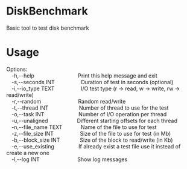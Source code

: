 # DiskBenchmark
Basic tool to test disk benchmark

# Usage
Options:\
&emsp;-h,--help&emsp;&emsp;&emsp;&emsp;&emsp;&emsp;&emsp;&emsp;&nbsp;Print this help message and exit\
&emsp;-s,--seconds INT&emsp;&emsp;&emsp;&emsp;&emsp;Duration of test in seconds (optional)\
&emsp;-i,--io_type TEXT&emsp;&emsp;&emsp;&emsp;&emsp;I/O test type (r -> read, w -> write, rw -> read/write)\
&emsp;-r,--random&emsp;&emsp;&emsp;&emsp;&emsp;&emsp;&emsp;Random read/write\
&emsp;-t,--thread INT&emsp;&emsp;&emsp;&emsp;&emsp;&ensp;&nbsp;Number of thread to use for the test\
&emsp;-o,--task INT&emsp;&emsp;&emsp;&emsp;&emsp;&emsp;&ensp;Number of I/O operation per thread\
&emsp;-u,--unaligned&emsp;&emsp;&emsp;&emsp;&emsp;&ensp;Different starting offsets for each thread\
&emsp;-n,--file_name TEXT&emsp;&emsp;&emsp;&ensp;Name of the file to use for test\
&emsp;-z,--file_size INT&emsp;&emsp;&emsp;&emsp;&emsp;Size of the file to use for test (in Mb)\
&emsp;-b,--block_size INT&emsp;&emsp;&emsp;&ensp;&nbsp;Size of the block to read/write (in Kb)\
&emsp;-e,--use_existing&emsp;&emsp;&emsp;&ensp;&nbsp;&nbsp;&nbsp;&nbsp;If already exist a test file use it instead of create a new one\
&emsp;-l,--log INT&emsp;&emsp;&emsp;&ensp;&nbsp;&nbsp;&nbsp;&nbsp;&nbsp;&nbsp;&nbsp;&nbsp;&nbsp;&nbsp;&nbsp;&nbsp;&nbsp;Show log messages